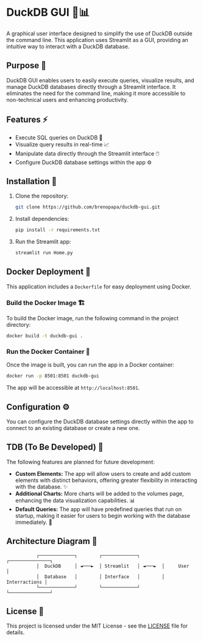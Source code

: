 # DuckDB GUI 🦆📊

A graphical user interface designed to simplify the use of DuckDB outside the command line. This application uses Streamlit as a GUI, providing an intuitive way to interact with a DuckDB database.

## Purpose 🎯

DuckDB GUI enables users to easily execute queries, visualize results, and manage DuckDB databases directly through a Streamlit interface. It eliminates the need for the command line, making it more accessible to non-technical users and enhancing productivity.

## Features ⚡

- Execute SQL queries on DuckDB 📝
- Visualize query results in real-time 📈
- Manipulate data directly through the Streamlit interface 🖱️
- Configure DuckDB database settings within the app ⚙️

## Installation 🔧

1. Clone the repository:
   ```bash
   git clone https://github.com/brenopapa/duckdb-gui.git
   ```

2. Install dependencies:
   ```bash
   pip install -r requirements.txt
   ```

3. Run the Streamlit app:
   ```bash
   streamlit run Home.py
   ```

## Docker Deployment 🐳

This application includes a `Dockerfile` for easy deployment using Docker.

### Build the Docker Image 🏗️

To build the Docker image, run the following command in the project directory:

```bash
docker build -t duckdb-gui .
```

### Run the Docker Container 🚀

Once the image is built, you can run the app in a Docker container:

```bash
docker run -p 8501:8501 duckdb-gui
```

The app will be accessible at `http://localhost:8501`.

## Configuration ⚙️

You can configure the DuckDB database settings directly within the app to connect to an existing database or create a new one.

## TDB (To Be Developed) 🔮

The following features are planned for future development:

- **Custom Elements:** The app will allow users to create and add custom elements with distinct behaviors, offering greater flexibility in interacting with the database. ✨
- **Additional Charts:** More charts will be added to the volumes page, enhancing the data visualization capabilities. 📊
- **Default Queries:** The app will have predefined queries that run on startup, making it easier for users to begin working with the database immediately. 🔄

## Architecture Diagram 🔄

```
           ┌─────────────┐        ┌─────────────┐        ┌───────────────┐
           │  DuckDB     │ ◄───►  │ Streamlit   │ ◄───►  │     User      │
           │  Database   │        │ Interface   │        │ Interractions │
           └─────────────┘        └─────────────┘        └───────────────┘

```

## License 📝

This project is licensed under the MIT License - see the [LICENSE](LICENSE) file for details.

